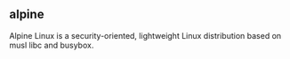 alpine
-

Alpine Linux is a security-oriented, lightweight Linux distribution based on musl libc and busybox.
